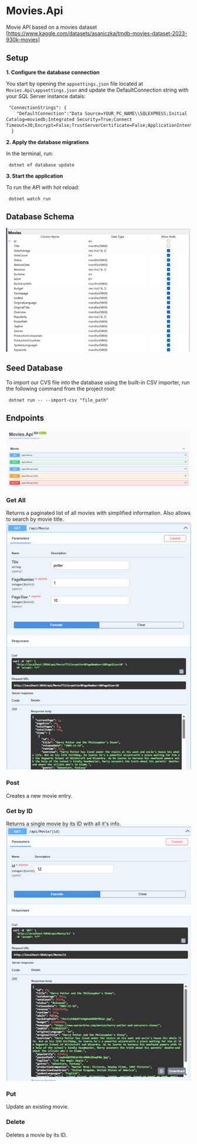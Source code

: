 # Movies.Api

Movie API based on a movies dataset [https://www.kaggle.com/datasets/asaniczka/tmdb-movies-dataset-2023-930k-movies]

## Setup

**1. Configure the database connection**

You start by opening the ```appsettings.json``` file located at ```Movies.Api\appsettings.json``` and  update the DefaultConnection string with your SQL Server instance datais: 
```
 "ConnectionStrings": {
    "DefaultConnection":"Data Source=YOUR_PC_NAME\\SQLEXPRESS;Initial Catalog=moviedb;Integrated Security=True;Connect Timeout=30;Encrypt=False;TrustServerCertificate=False;ApplicationIntent=ReadWrite;MultiSubnetFailover=False"
  }
```

**2. Apply the database migrations**

In the terminal, run:
```
 dotnet ef database update
```
**3. Start the application**

To run the API with hot reload:
```
 dotnet watch run
 ```

## Database Schema

![DB Schema](/docs/images/dbschema.png)

## Seed Database
To import our CVS file into the database using the built-in CSV importer, run the following command from the project root:

```
 dotnet run -- --import-csv "file_path"
```

## Endpoints

![Swagger UI](/docs/images/swagger.png)

### Get All
Returns a paginated list of all movies with simplified information. Also allows to search by movie title.
![Get All](/docs/images/getall.png)

### Post
Creates a new movie entry.

### Get by ID
Returns a single movie by its ID with all it's info.
![Get By Id](/docs/images/byid.png)

### Put
Update an existing movie.

### Delete
Deletes a movie by its ID.

